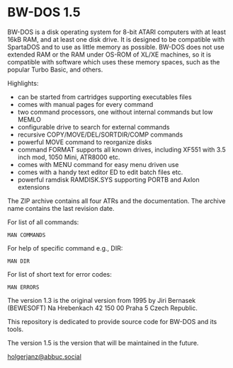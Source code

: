 # BW-DOS 1.5

BW-DOS is a disk operating system for 8-bit ATARI computers with at
least 16kB RAM, and at least one disk drive. It is designed to be
compatible with SpartaDOS and to use as little memory as possible.
BW-DOS does not use extended RAM or the RAM under OS-ROM of XL/XE
machines, so it is compatible with software which uses these memory
spaces, such as the popular Turbo Basic, and others.

Highlights:
- can be started from cartridges supporting executables files
- comes with manual pages for every command
- two command processors, one without internal commands but low MEMLO
- configurable drive to search for external commands
- recursive COPY/MOVE/DEL/SORTDIR/COMP commands
- powerful MOVE command to reorganize disks
- command FORMAT supports all known drives, including XF551 with 3.5 inch mod, 1050 Mini, ATR8000 etc.
- comes with MENU command for easy menu driven use
- comes with a handy text editor ED to edit batch files etc.
- powerful ramdisk RAMDISK.SYS supporting PORTB and Axlon extensions

The ZIP archive contains all four ATRs and the documentation. The archive name
contains the last revision date.

For list of all commands:

    MAN COMMANDS

For help of specific command e.g., DIR:

    MAN DIR

For list of short text for error codes:

    MAN ERRORS

The version 1.3 is the original version from 1995 by Jiri Bernasek
(BEWESOFT) Na Hrebenkach 42 150 00 Praha 5 Czech Republic.

This repository is dedicated to provide source code for BW-DOS and its tools.

The version 1.5 is the version that will be maintained in the future.

holgerjanz@abbuc.social
